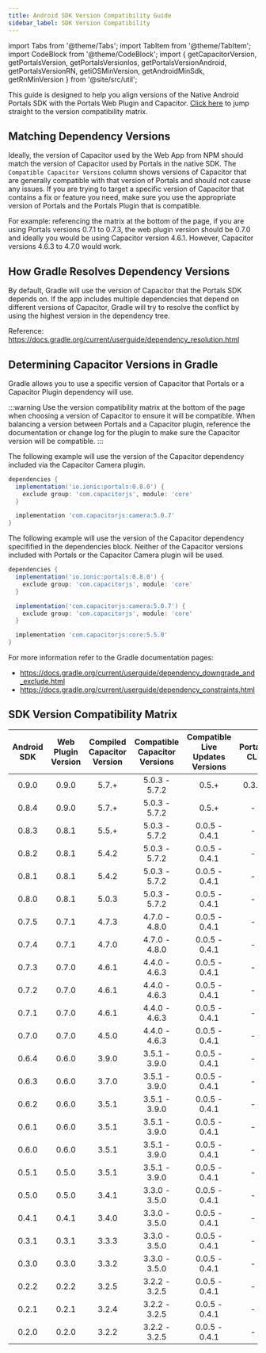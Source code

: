 ```yaml
---
title: Android SDK Version Compatibility Guide
sidebar_label: SDK Version Compatibility
---
```


import Tabs from '@theme/Tabs';
import TabItem from '@theme/TabItem';
import CodeBlock from '@theme/CodeBlock';
import { getCapacitorVersion, getPortalsVersion, getPortalsVersionIos, getPortalsVersionAndroid, getPortalsVersionRN, getiOSMinVersion, getAndroidMinSdk, getRnMinVersion } from '@site/src/util';

This guide is designed to help you align versions of the Native Android Portals SDK with the Portals Web Plugin and Capacitor. [Click here](./version-matrix#sdk-version-compatibility-matrix) to jump straight to the version compatibility matrix.

## Matching Dependency Versions

Ideally, the version of Capacitor used by the Web App from NPM should match the version of Capacitor used by Portals in the native SDK. The `Compatible Capacitor Versions` column shows versions of Capacitor that are generally compatible with that version of Portals and should not cause any issues. If you are trying to target a specific version of Capacitor that contains a fix or feature you need, make sure you use the appropriate version of Portals and the Portals Plugin that is compatible.

For example: referencing the matrix at the bottom of the page, if you are using Portals versions 0.7.1 to 0.7.3, the web plugin version should be 0.7.0 and ideally you would be using Capacitor version 4.6.1. However, Capacitor versions 4.6.3 to 4.7.0 would work.

## How Gradle Resolves Dependency Versions

By default, Gradle will use the version of Capacitor that the Portals SDK depends on. If the app includes multiple dependencies that depend on different versions of Capacitor, Gradle will try to resolve the conflict by using the highest version in the dependency tree. 

Reference: https://docs.gradle.org/current/userguide/dependency_resolution.html

## Determining Capacitor Versions in Gradle

Gradle allows you to use a specific version of Capacitor that Portals or a Capacitor Plugin dependency will use.

:::warning
Use the version compatibility matrix at the bottom of the page when choosing a version of Capacitor to ensure it will be compatible. When balancing a version between Portals and a Capacitor plugin, reference the documentation or change log for the plugin to make sure the Capacitor version will be compatible.
:::

The following example will use the version of the Capacitor dependency included via the Capacitor Camera plugin.

```groovy
dependencies {
  implementation('io.ionic:portals:0.8.0') {
    exclude group: 'com.capacitorjs', module: 'core'
  }

  implementation 'com.capacitorjs:camera:5.0.7'
}
```

The following example will use the version of the Capacitor dependency specifified in the dependencies block. Neither of the Capacitor versions included with Portals or the Capacitor Camera plugin will be used.

```groovy
dependencies {
  implementation('io.ionic:portals:0.8.0') {
    exclude group: 'com.capacitorjs', module: 'core'
  }

  implementation('com.capacitorjs:camera:5.0.7') {
    exclude group: 'com.capacitorjs', module: 'core'
  }

  implementation 'com.capacitorjs:core:5.5.0'
}
```

For more information refer to the Gradle documentation pages:
- https://docs.gradle.org/current/userguide/dependency_downgrade_and_exclude.html
- https://docs.gradle.org/current/userguide/dependency_constraints.html

## SDK Version Compatibility Matrix

| Android SDK | Web Plugin Version | Compiled Capacitor Version | Compatible Capacitor Versions | Compatible Live Updates Versions | Portals CLI |
| :----:      | :----:             | :----:                     | :----:                        | :----:                           | :----:      |
| 0.9.0       | 0.9.0              | 5.7.+                      | 5.0.3 - 5.7.2                 | 0.5.+                            | 0.3.0       |
| 0.8.4       | 0.9.0              | 5.7.+                      | 5.0.3 - 5.7.2                 | 0.5.+                            | -           |
| 0.8.3       | 0.8.1              | 5.5.+                      | 5.0.3 - 5.7.2                 | 0.0.5 - 0.4.1                    | -           |
| 0.8.2       | 0.8.1              | 5.4.2                      | 5.0.3 - 5.7.2                 | 0.0.5 - 0.4.1                    | -           |
| 0.8.1       | 0.8.1              | 5.4.2                      | 5.0.3 - 5.7.2                 | 0.0.5 - 0.4.1                    | -           |
| 0.8.0       | 0.8.1              | 5.0.3                      | 5.0.3 - 5.7.2                 | 0.0.5 - 0.4.1                    | -           |
| 0.7.5       | 0.7.1              | 4.7.3                      | 4.7.0 - 4.8.0                 | 0.0.5 - 0.4.1                    | -           |
| 0.7.4       | 0.7.1              | 4.7.0                      | 4.7.0 - 4.8.0                 | 0.0.5 - 0.4.1                    | -           |
| 0.7.3       | 0.7.0              | 4.6.1                      | 4.4.0 - 4.6.3                 | 0.0.5 - 0.4.1                    | -           |
| 0.7.2       | 0.7.0              | 4.6.1                      | 4.4.0 - 4.6.3                 | 0.0.5 - 0.4.1                    | -           |
| 0.7.1       | 0.7.0              | 4.6.1                      | 4.4.0 - 4.6.3                 | 0.0.5 - 0.4.1                    | -           |
| 0.7.0       | 0.7.0              | 4.5.0                      | 4.4.0 - 4.6.3                 | 0.0.5 - 0.4.1                    | -           |
| 0.6.4       | 0.6.0              | 3.9.0                      | 3.5.1 - 3.9.0                 | 0.0.5 - 0.4.1                    | -           |
| 0.6.3       | 0.6.0              | 3.7.0                      | 3.5.1 - 3.9.0                 | 0.0.5 - 0.4.1                    | -           |
| 0.6.2       | 0.6.0              | 3.5.1                      | 3.5.1 - 3.9.0                 | 0.0.5 - 0.4.1                    | -           |
| 0.6.1       | 0.6.0              | 3.5.1                      | 3.5.1 - 3.9.0                 | 0.0.5 - 0.4.1                    | -           |
| 0.6.0       | 0.6.0              | 3.5.1                      | 3.5.1 - 3.9.0                 | 0.0.5 - 0.4.1                    | -           |
| 0.5.1       | 0.5.0              | 3.5.1                      | 3.5.1 - 3.9.0                 | 0.0.5 - 0.4.1                    | -           |
| 0.5.0       | 0.5.0              | 3.4.1                      | 3.3.0 - 3.5.0                 | 0.0.5 - 0.4.1                    | -           |
| 0.4.1       | 0.4.1              | 3.4.0                      | 3.3.0 - 3.5.0                 | 0.0.5 - 0.4.1                    | -           |
| 0.3.1       | 0.3.1              | 3.3.3                      | 3.3.0 - 3.5.0                 | 0.0.5 - 0.4.1                    | -           |
| 0.3.0       | 0.3.0              | 3.3.2                      | 3.3.0 - 3.5.0                 | 0.0.5 - 0.4.1                    | -           |
| 0.2.2       | 0.2.2              | 3.2.5                      | 3.2.2 - 3.2.5                 | 0.0.5 - 0.4.1                    | -           |
| 0.2.1       | 0.2.1              | 3.2.4                      | 3.2.2 - 3.2.5                 | 0.0.5 - 0.4.1                    | -           |
| 0.2.0       | 0.2.0              | 3.2.2                      | 3.2.2 - 3.2.5                 | 0.0.5 - 0.4.1                    | -           |